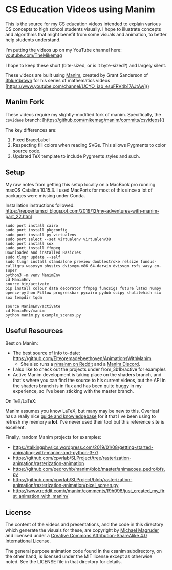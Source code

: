 # CS Education Videos using Manim

This is the source for my CS education videos intended to explain various CS 
concepts to high school students visually. 
I hope to illustrate concepts and algorithms that might benefit from some 
visuals and animation, to better help students understand.

I'm putting the videos up on my YouTube channel here: [youtube.com/TheMikemag]()

I hope to keep these short (bite-sized, or is it byte-sized?) and largely silent.

These videos are built using [Manim](https://github.com/3b1b/manim), 
created by Grant Sanderson of [3blue1brown](https://www.3blue1brown.com/) for 
his series of mathematics videos [https://www.youtube.com/channel/UCYO_jab_esuFRV4b17AJtAw]() 

## Manim Fork

These videos require my slightly-modified fork of manim. Specifically, the
`csvideos` branch: [https://github.com/mikemag/manim/commits/csvideos]()

The key differences are:
1. Fixed BraceLabel
1. Respecting fill colors when reading SVGs. This allows Pygments to color 
source code.
1. Updated TeX template to include Pygments styles and such.

## Setup

My raw notes from getting this setup locally on a MacBook pro running macOS Catalina 10.15.3. I used MacPorts for 
most of this since a lot of packages were missing under Conda.  

Installation instructions followed: https://repperiumsci.blogspot.com/2019/12/my-adventures-with-manim-part_22.html                                                                

```
sudo port install cairo
sudo port install pkgconfig
sudo port install py-virtualenv
sudo port select --set virtualenv virtualenv38
sudo port install sox
sudo port install ffmpeg
Downloaded and installed BasicTeX
sudo tlmgr update --self
sudo tlmgr install standalone preview doublestroke relsize fundus-calligra wasysym physics dvisvgm.x86_64-darwin dvisvgm rsfs wasy cm-super
python3 -m venv ManimEnv
cd ManimEnv
source bin/activate
pip install colour data decorator ffmpeg funcsigs future latex numpy opencv-python Pillow progressbar pycairo pydub scipy shutilwhich six sox tempdir tqdm

source ManimEnv/activate
cd ManimEnv/manim
python manim.py example_scenes.py
```                                        

## Useful Resources

Best on Manim:

* The best source of info to-date: https://github.com/Elteoremadebeethoven/AnimationsWithManim
  * She also runs a [r/mainm on Reddit](https://www.reddit.com/r/manim/) and a [Manim Discord](https://discordapp.com/invite/mMRrZQW).
* I also like to check out the projects under from_3b1b/active for examples
* Active Manim development is taking place on the shaders branch, and that's where you can find the source to his
current videos, but the API in the shaders branch is in flux and has been quite buggy in my experience, so I've been
sticking with the master branch.

On TeX/LaTeX:

Manim assumes you know LaTeX, but many may be new to this. Overleaf has a really nice [guide and knowledgebase](https://www.overleaf.com/learn/latex/Main_Page)
for it that I've been using to refresh my memory **a lot**. I've never used their tool
but this reference site is excellent.

Finally, random Manim projects for examples:

* https://talkingphysics.wordpress.com/2019/01/08/getting-started-animating-with-manim-and-python-3-7/
* https://github.com/cpvrlab/SLProject/tree/rasterization-animation/rasterization-animation
* https://github.com/pedrovhb/manim/blob/master/animacoes_pedro/bfs.py
* https://github.com/cpvrlab/SLProject/blob/rasterization-animation/rasterization-animation/pixel_screen.py
* https://www.reddit.com/r/manim/comments/f9h098/just_created_my_first_animation_with_manim/

## License

The content of the videos and presentations, and the code in this directory which generate the 
visuals for these, are copyright by [Michael Magruder](https://github.com/mikemag) and 
licensed under a 
[Creative Commons Attribution-ShareAlike 4.0 International License](http://creativecommons.org/licenses/by-sa/4.0/).

The general purpose animation code found in the csanim subdirectory, on the other hand, 
is licensed under the MIT license except as
otherwise noted. See the LICENSE file in that directory for details.

